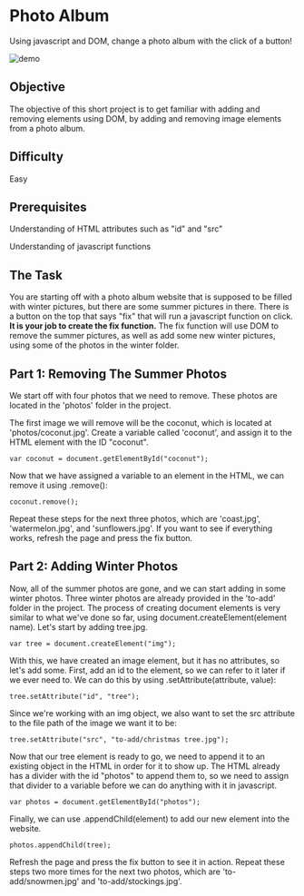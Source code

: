 # Photo Album
Using javascript and DOM, change a photo album with the click of a button!

![demo](demo.gif)

## Objective
The objective of this short project is to get familiar with adding and removing elements using DOM, 
by adding and removing image elements from a photo album. 

## Difficulty
Easy

## Prerequisites
Understanding of HTML attributes such as "id" and "src"

Understanding of javascript functions

## The Task
You are starting off with a photo album website that is supposed to be filled with winter pictures, but there are some summer pictures in there. 
There is a button on the top that says "fix" that will run a javascript function on click. **It is your job to create the fix function.**
The fix function will use DOM to remove the summer pictures, as well as add some new winter pictures, using some of the photos in the winter folder.


## Part 1: Removing The Summer Photos
We start off with four photos that we need to remove. These photos are located in the 'photos' folder in the project.

The first image we will remove will be the coconut, which is located at 'photos/coconut.jpg'. Create a variable called 'coconut', and assign it to the HTML element with the ID "coconut".
```
var coconut = document.getElementById("coconut");
```
Now that we have assigned a variable to an element in the HTML, we can remove it using .remove():
```
coconut.remove();
```
Repeat these steps for the next three photos, which are 'coast.jpg', 'watermelon.jpg', and 'sunflowers.jpg'. If you want to see if everything works, refresh the page and press the fix button. 

## Part 2: Adding Winter Photos
Now, all of the summer photos are gone, and we can start adding in some winter photos. Three winter photos are already provided in the 'to-add' folder in the project.
The process of creating document elements is very similar to what we've done so far, using document.createElement(element name). Let's start by adding tree.jpg.
```
var tree = document.createElement("img");
```
With this, we have created an image element, but it has no attributes, so let's add some. First, add an id to the element, so we can refer to it later if we ever
need to. We can do this by using .setAttribute(attribute, value):
```
tree.setAttribute("id", "tree");
```
Since we're working with an img object, we also want to set the src attribute to the file path of the image we want it to be:
```
tree.setAttribute("src", "to-add/christmas tree.jpg");
```
Now that our tree element is ready to go, we need to append it to an existing object in the HTML in order for it to show up. The HTML already has a divider with 
the id "photos" to append them to, so we need to assign that divider to a variable before we can do anything with it in javascript.
```
var photos = document.getElementById("photos");
```
Finally, we can use .appendChild(element) to add our new element into the website.
```
photos.appendChild(tree);
```
Refresh the page and press the fix button to see it in action. Repeat these steps two more times for the next two photos, which are 'to-add/snowmen.jpg' and 'to-add/stockings.jpg'. 


